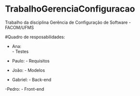 # TrabalhoGerenciaConfiguracao
Trabalho da disciplina Gerência de Configuração de Software - FACOM/UFMS


#Quadro de resposabilidades:
- Ana:  
      - Testes
      
- Paulo:
      - Requisitos
      
- João:
      - Modelos
      
- Gabriel:
      - Back-end
      
-Pedro:
      - Front-end
